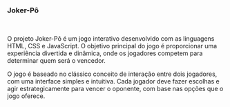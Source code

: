 <h3>Joker-Pô</h3>
<br>
<p>O projeto Joker-Pô é um jogo interativo desenvolvido com as linguagens HTML, CSS e JavaScript. O objetivo principal do jogo é proporcionar uma experiência divertida e dinâmica, onde os jogadores competem para determinar quem será o vencedor.

O jogo é baseado no clássico conceito de interação entre dois jogadores, com uma interface simples e intuitiva. Cada jogador deve fazer escolhas e agir estrategicamente para vencer o oponente, com base nas opções que o jogo oferece.</p>

